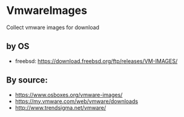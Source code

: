 # VmwareImages
Collect vmware images for download

## by OS
- freebsd: https://download.freebsd.org/ftp/releases/VM-IMAGES/

## By source:
- https://www.osboxes.org/vmware-images/
- https://my.vmware.com/web/vmware/downloads
- http://www.trendsigma.net/vmware/
